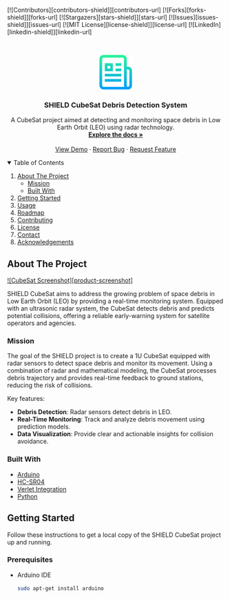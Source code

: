 <!-- PROJECT SHIELDS -->
[![Contributors][contributors-shield]][contributors-url]
[![Forks][forks-shield]][forks-url]
[![Stargazers][stars-shield]][stars-url]
[![Issues][issues-shield]][issues-url]
[![MIT License][license-shield]][license-url]
[![LinkedIn][linkedin-shield]][linkedin-url]

<!-- PROJECT LOGO -->
<br />
<p align="center">
  <a href="https://github.com/your_username/SHIELD-CubeSat">
    <img src="images/logo.png" alt="Logo" width="80" height="80">
  </a>

  <h3 align="center">SHIELD CubeSat Debris Detection System</h3>

  <p align="center">
    A CubeSat project aimed at detecting and monitoring space debris in Low Earth Orbit (LEO) using radar technology.
    <br />
    <a href="https://github.com/your_username/SHIELD-CubeSat"><strong>Explore the docs »</strong></a>
    <br />
    <br />
    <a href="https://github.com/your_username/SHIELD-CubeSat">View Demo</a>
    ·
    <a href="https://github.com/your_username/SHIELD-CubeSat/issues">Report Bug</a>
    ·
    <a href="https://github.com/your_username/SHIELD-CubeSat/issues">Request Feature</a>
  </p>
</p>

<!-- TABLE OF CONTENTS -->
<details open="open">
  <summary>Table of Contents</summary>
  <ol>
    <li>
      <a href="#about-the-project">About The Project</a>
      <ul>
        <li><a href="#mission">Mission</a></li>
        <li><a href="#built-with">Built With</a></li>
      </ul>
    </li>
    <li><a href="#getting-started">Getting Started</a></li>
    <li><a href="#usage">Usage</a></li>
    <li><a href="#roadmap">Roadmap</a></li>
    <li><a href="#contributing">Contributing</a></li>
    <li><a href="#license">License</a></li>
    <li><a href="#contact">Contact</a></li>
    <li><a href="#acknowledgements">Acknowledgements</a></li>
  </ol>
</details>

<!-- ABOUT THE PROJECT -->
## About The Project

[![CubeSat Screenshot][product-screenshot]](https://github.com/PaulZeroOne/EnduroSAT/blob/master/images/CubeSAT.jpg)

SHIELD CubeSat aims to address the growing problem of space debris in Low Earth Orbit (LEO) by providing a real-time monitoring system. Equipped with an ultrasonic radar system, the CubeSat detects debris and predicts potential collisions, offering a reliable early-warning system for satellite operators and agencies.

### Mission
The goal of the SHIELD project is to create a 1U CubeSat equipped with radar sensors to detect space debris and monitor its movement. Using a combination of radar and mathematical modeling, the CubeSat processes debris trajectory and provides real-time feedback to ground stations, reducing the risk of collisions.

Key features:
- **Debris Detection**: Radar sensors detect debris in LEO.
- **Real-Time Monitoring**: Track and analyze debris movement using prediction models.
- **Data Visualization**: Provide clear and actionable insights for collision avoidance.

### Built With

* [Arduino](https://www.arduino.cc)
* [HC-SR04](https://www.electronicscomp.com/hc-sr04-ultrasonic-distance-sensor-india)
* [Verlet Integration](https://en.wikipedia.org/wiki/Verlet_integration)
* [Python](https://www.python.org)

<!-- GETTING STARTED -->
## Getting Started

Follow these instructions to get a local copy of the SHIELD CubeSat project up and running.

### Prerequisites

* Arduino IDE
  ```sh
  sudo apt-get install arduino
